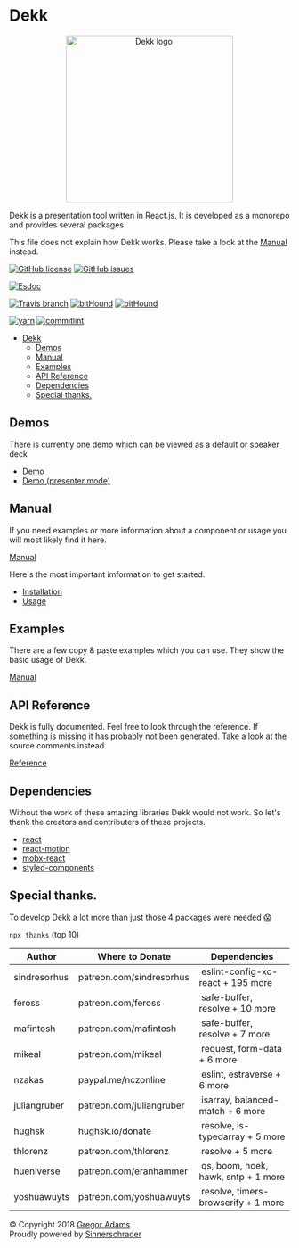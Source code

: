 # Dekk

<p align="center"><img width="300" src="https://raw.githubusercontent.com/sinnerschrader/dekk/master/resources/logo.png" alt="Dekk logo"/></p>

Dekk is a presentation tool written in React.js.
It is developed as a monorepo and provides several packages.

This file does not explain how Dekk works. Please take a look at the [Manual](https://sinnerschrader.github.io/dekk/api/manual/) instead.

[![GitHub license](https://img.shields.io/badge/license-MIT-blue.svg?style=flat-square)](https://raw.githubusercontent.com/sinnerschrader/dekk/master/LICENSE)
[![GitHub issues](https://img.shields.io/github/issues/sinnerschrader/dekk.svg?style=flat-square)](https://github.com/sinnerschrader/dekk/issues)

[![Esdoc](https://sinnerschrader.github.io/dekk/api/badge.svg)](https://sinnerschrader.github.io/dekk/api)

[![Travis branch](https://img.shields.io/travis/sinnerschrader/dekk/master.svg?style=flat-square)](https://travis-ci.org/sinnerschrader/dekk)
[![bitHound](https://img.shields.io/bithound/code/github/sinnerschrader/dekk.svg?style=flat-square)](https://www.bithound.io/github/sinnerschrader/dekk)
[![bitHound](https://img.shields.io/bithound/devDependencies/github/sinnerschrader/dekk.svg?style=flat-square)](https://www.bithound.io/github/sinnerschrader/dekk)

[![yarn](https://img.shields.io/badge/yarn-friendly-2c8ebb.svg?style=flat-square)](https://yarnpkg.com/)
[![commitlint](https://img.shields.io/badge/commitlint-enabled-44aa44.svg?style=flat-square)](https://github.com/marionebl/commitlint)


<!-- @import "[TOC]" {cmd="toc" depthFrom=1 depthTo=6 orderedList=false} -->
<!-- code_chunk_output -->

* [Dekk](#dekk)
	* [Demos](#demos)
	* [Manual](#manual)
	* [Examples](#examples)
	* [API Reference](#api-reference)
	* [Dependencies](#dependencies)
	* [Special thanks.](#special-thanks)

<!-- /code_chunk_output -->

## Demos

There is currently one demo which can be viewed as a default or speaker deck

* [Demo](https://sinnerschrader.github.io/dekk/)
* [Demo (presenter mode)](https://sinnerschrader.github.io/dekk/?present=true)


## Manual

If you need examples or more information about a component or usage you
will most likely find it here.

[Manual](https://sinnerschrader.github.io/dekk/api/manual/)

Here's the most important imformation to get started.

* [Installation](https://sinnerschrader.github.io/dekk/api/manual/installation.html)
* [Usage](https://sinnerschrader.github.io/dekk/api/manual/usage.html)

## Examples

There are a few copy & paste examples which you can use. They show the
basic usage of Dekk.

[Manual](https://sinnerschrader.github.io/dekk/api/manual/examples.html)

## API Reference

Dekk is fully documented. Feel free to look through the reference.
If something is missing it has probably not been generated.
Take a look at the source comments instead.

[Reference](https://sinnerschrader.github.io/dekk/api/identifiers.html)

## Dependencies

Without the work of these amazing libraries Dekk would not work.
So let's thank the creators and contributers of these projects.

* [react](https://github.com/facebook/react)
* [react-motion](https://github.com/chenglou/react-motion)
* [mobx-react](https://github.com/mobxjs/mobx-react)
* [styled-components](https://github.com/styled-components/styled-components)

## Special thanks.

To develop Dekk a lot more than just those 4 packages were needed 😱 

`npx thanks` (top 10)

| Author | Where to Donate | Dependencies |
|---|---|---|
| sindresorhus              | patreon.com/sindresorhus              | eslint-config-xo-react + 195 more |
| feross                    | patreon.com/feross                    | safe-buffer, resolve + 10 more |
| mafintosh                 | patreon.com/mafintosh                 | safe-buffer, resolve + 7 more |
| mikeal                    | patreon.com/mikeal                    | request, form-data + 6 more |
| nzakas                    | paypal.me/nczonline                   | eslint, estraverse + 6 more |
| juliangruber              | patreon.com/juliangruber              | isarray, balanced-match + 6 more |
| hughsk                    | hughsk.io/donate                      | resolve, is-typedarray + 5 more |
| thlorenz                  | patreon.com/thlorenz                  | resolve + 5 more |
| hueniverse                | patreon.com/eranhammer                | qs, boom, hoek, hawk, sntp + 1 more |
| yoshuawuyts               | patreon.com/yoshuawuyts               | resolve, timers-browserify + 1 more |


© Copyright 2018 [Gregor Adams](https://github.com/pixelass)  
Proudly powered by [Sinnerschrader](https://sinnerschrader.com)
